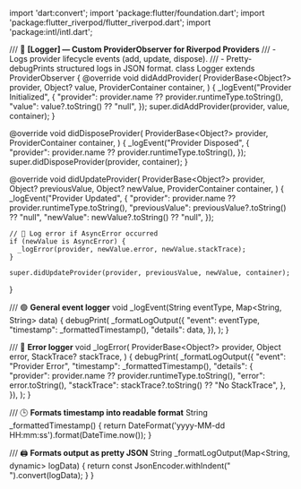 import 'dart:convert';
import 'package:flutter/foundation.dart';
import 'package:flutter_riverpod/flutter_riverpod.dart';
import 'package:intl/intl.dart';

/// 📄 **[Logger] — Custom ProviderObserver for Riverpod Providers**
/// - Logs provider lifecycle events (add, update, dispose).
/// - Pretty-debugPrints structured logs in JSON format.
class Logger extends ProviderObserver {
  @override
  void didAddProvider(
    ProviderBase<Object?> provider,
    Object? value,
    ProviderContainer container,
  ) {
    _logEvent("Provider Initialized", {
      "provider": provider.name ?? provider.runtimeType.toString(),
      "value": value?.toString() ?? "null",
    });
    super.didAddProvider(provider, value, container);
  }

  @override
  void didDisposeProvider(
    ProviderBase<Object?> provider,
    ProviderContainer container,
  ) {
    _logEvent("Provider Disposed", {
      "provider": provider.name ?? provider.runtimeType.toString(),
    });
    super.didDisposeProvider(provider, container);
  }

  @override
  void didUpdateProvider(
    ProviderBase<Object?> provider,
    Object? previousValue,
    Object? newValue,
    ProviderContainer container,
  ) {
    _logEvent("Provider Updated", {
      "provider": provider.name ?? provider.runtimeType.toString(),
      "previousValue": previousValue?.toString() ?? "null",
      "newValue": newValue?.toString() ?? "null",
    });

    // 🔔 Log error if AsyncError occurred
    if (newValue is AsyncError) {
      _logError(provider, newValue.error, newValue.stackTrace);
    }

    super.didUpdateProvider(provider, previousValue, newValue, container);
  }

  /// 🟢 **General event logger**
  void _logEvent(String eventType, Map<String, String> data) {
    debugPrint(
      _formatLogOutput({
        "event": eventType,
        "timestamp": _formattedTimestamp(),
        "details": data,
      }),
    );
  }

  /// 🔴 **Error logger**
  void _logError(
    ProviderBase<Object?> provider,
    Object error,
    StackTrace? stackTrace,
  ) {
    debugPrint(
      _formatLogOutput({
        "event": "Provider Error",
        "timestamp": _formattedTimestamp(),
        "details": {
          "provider": provider.name ?? provider.runtimeType.toString(),
          "error": error.toString(),
          "stackTrace": stackTrace?.toString() ?? "No StackTrace",
        },
      }),
    );
  }

  /// 🕒 **Formats timestamp into readable format**
  String _formattedTimestamp() {
    return DateFormat('yyyy-MM-dd HH:mm:ss').format(DateTime.now());
  }

  /// 🖨 **Formats output as pretty JSON**
  String _formatLogOutput(Map<String, dynamic> logData) {
    return const JsonEncoder.withIndent("  ").convert(logData);
  }
}
